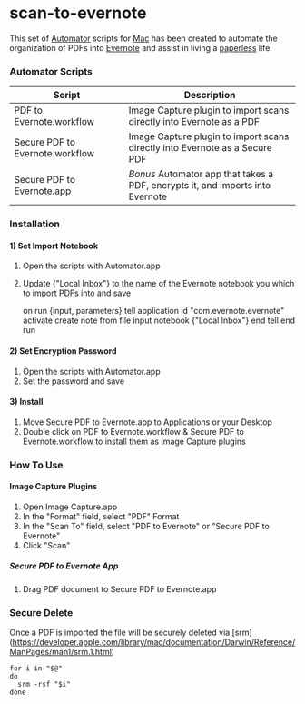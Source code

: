 scan-to-evernote
======================

This set of [Automator][1] scripts for [Mac](http://www.mac.com) has been created to automate the organization of PDFs into [Evernote](http://www.evernote.com) and assist in living a [paperless](http://lifehacker.com/tag/paperless) life.

### Automator Scripts

| Script                          | Description                                                                    |
| ------------------------------- | -------------------------------------------------------------------------------|
| PDF to Evernote.workflow        | Image Capture plugin to import scans directly into Evernote as a PDF           |
| Secure PDF to Evernote.workflow | Image Capture plugin to import scans directly into Evernote as a Secure PDF    |
| Secure PDF to Evernote.app      | *Bonus* Automator app that takes a PDF, encrypts it, and imports into Evernote |

### Installation

#### 1) Set Import Notebook

1. Open the scripts with Automator.app
2. Update {"Local Inbox"} to the name of the Evernote notebook you which to import PDFs into and save


    on run {input, parameters}
        tell application id "com.evernote.evernote"
            activate
            create note from file input notebook {"Local Inbox"}
        end tell
    end run



#### 2) Set Encryption Password

1. Open the scripts with Automator.app
1. Set the password and save

#### 3) Install

1. Move Secure PDF to Evernote.app to Applications or your Desktop
2. Double click on PDF to Evernote.workflow & Secure PDF to Evernote.workflow to install them as Image Capture plugins


### How To Use

#### Image Capture Plugins

1. Open Image Capture.app
2. In the "Format" field, select "PDF" Format
3. In the "Scan To" field, select "PDF to Evernote" or "Secure PDF to Evernote"
4. Click "Scan"

##### Secure PDF to Evernote App

1. Drag PDF document to Secure PDF to Evernote.app

### Secure Delete

Once a PDF is imported the file will be securely deleted via [srm] (https://developer.apple.com/library/mac/documentation/Darwin/Reference/ManPages/man1/srm.1.html)

    for i in "$@"
    do
      srm -rsf "$i"
    done


[1]: http://en.wikipedia.org/wiki/Automator_(software)
